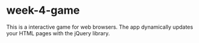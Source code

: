 # week-4-game
This is a interactive game for web browsers.  The app dynamically updates your HTML pages with the jQuery library.
